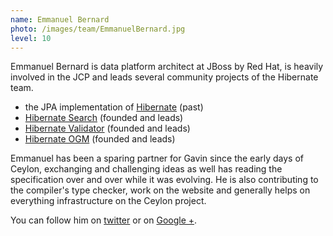 ```yaml
---
name: Emmanuel Bernard
photo: /images/team/EmmanuelBernard.jpg
level: 10
---
```

Emmanuel Bernard is data platform architect at JBoss by Red Hat, is heavily involved in the JCP and leads several community projects of the Hibernate team.

- the JPA implementation of [Hibernate](http://hibernate.org) (past)
- [Hibernate Search](http://search.hibernate.org) (founded and leads)
- [Hibernate Validator](http://validator.hibernate.org) (founded and leads)
- [Hibernate OGM](http://hibernate.org/subprojects/ogm) (founded and leads)

Emmanuel has been a sparing partner for Gavin since the early days of Ceylon, exchanging and challenging ideas as well has reading the specification over and over while it was evolving. He is also contributing to the compiler's type checker, work on the website and generally helps on everything infrastructure on the Ceylon project.

You can follow him on [twitter](http://twitter.com/emmanuelbernard) or on [Google +](http://emmanuelbernard.com/+).